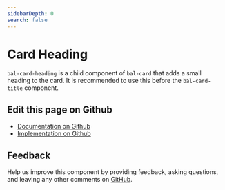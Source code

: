 ```yaml
---
sidebarDepth: 0
search: false
---
```



# Card Heading

`bal-card-heading` is a child component of `bal-card` that adds a small heading to the card. It is recommended to use this before the `bal-card-title` component.




<ClientOnly><docs-component-tabs></docs-component-tabs></ClientOnly>

<!-- docs:child of bal-card -->




## Edit this page on Github

* [Documentation on Github](https://github.com/baloise/design-system/blob/master/docs/src/components/components/bal-card-heading.md)
* [Implementation on Github](https://github.com/baloise/design-system/blob/master/packages/components/src/components/bal-card-heading)

## Feedback

Help us improve this component by providing feedback, asking questions, and leaving any other comments on [GitHub](https://github.com/baloise/design-system/issues/new).

